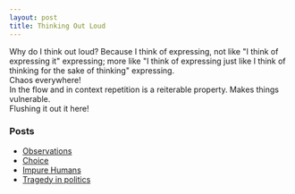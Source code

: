 ```yaml
---
layout: post
title: Thinking Out Loud
---
```


Why do I think out loud?
Because I think of expressing, not like "I think of expressing it" expressing; more like "I think of expressing just like I think of  thinking for the sake of thinking" expressing.  
Chaos everywhere!  
In the flow and in context repetition is a reiterable property. Makes things vulnerable.  
Flushing it out it here!

### Posts

  - [Observations](https://kaar07.github.com/2021/05/26/observations.html)
  - [Choice](https://kaar07.github.com/2021/05/25/choice.html)
  - [Impure Humans](https://kaar07.github.io/2021/05/25/humans.html)
  - [Tragedy in politics](https://kaar07.github.io/2021/05/25/tragedyof.html)

